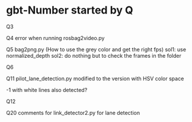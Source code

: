 # gbt-Number started by Q

Q3 

Q4 error when running rosbag2video.py

Q5 bag2png.py (How to use the grey color and get the right fps)
 sol1: use normalized_depth
 sol2: do nothing but to check the frames in the folder

Q6 


Q11 pilot_lane_detection.py modified to the version with HSV color space

 -1 with white lines also detected?


Q12

Q20 comments for link_detector2.py for lane detection

